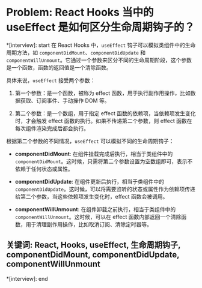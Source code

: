 # Problem: React Hooks 当中的 useEffect 是如何区分生命周期钩子的？

*[interview]: start
在 React Hooks 中，`useEffect` 钩子可以模拟类组件中的生命周期方法，如 `componentDidMount`、`componentDidUpdate` 和 `componentWillUnmount`。它通过一个参数来区分不同的生命周期阶段，这个参数是一个函数，函数的返回值是一个清除函数。

具体来说，`useEffect` 接受两个参数：

1. 第一个参数：是一个函数，被称为 effect 函数，用于执行副作用操作，比如数据获取、订阅事件、手动操作 DOM 等。
   
2. 第二个参数：是一个数组，用于指定 effect 函数的依赖项，当依赖项发生变化时，才会触发 effect 函数的执行。如果不传递第二个参数，则 effect 函数在每次组件渲染完成后都会执行。

根据第二个参数的不同情况，`useEffect` 可以模拟不同的生命周期钩子：

- **componentDidMount**: 在组件挂载完成后执行，相当于类组件中的 `componentDidMount`。这时候，只需将第二个参数设置为空数组即可，表示不依赖于任何状态或属性。

- **componentDidUpdate**: 在组件更新后执行，相当于类组件中的 `componentDidUpdate`。这时候，可以将需要监听的状态或属性作为依赖项传递给第二个参数，当这些依赖项发生变化时，effect 函数会被调用。

- **componentWillUnmount**: 在组件卸载之前执行，相当于类组件中的 `componentWillUnmount`。这时候，可以在 effect 函数内部返回一个清除函数，用于清理副作用操作，比如取消订阅、清除定时器等。

## 关键词: React, Hooks, useEffect, 生命周期钩子, componentDidMount, componentDidUpdate, componentWillUnmount
*[interview]: end
